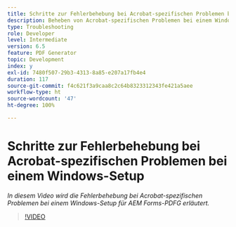 ```yaml
---
title: Schritte zur Fehlerbehebung bei Acrobat-spezifischen Problemen bei einem Windows-Setup
description: Beheben von Acrobat-spezifischen Problemen bei einem Windows-Setup
type: Troubleshooting
role: Developer
level: Intermediate
version: 6.5
feature: PDF Generator
topic: Development
index: y
exl-id: 7480f507-29b3-4313-8a85-e207a17fb4e4
duration: 117
source-git-commit: f4c621f3a9caa8c2c64b8323312343fe421a5aee
workflow-type: ht
source-wordcount: '47'
ht-degree: 100%

---
```


# Schritte zur Fehlerbehebung bei Acrobat-spezifischen Problemen bei einem Windows-Setup

*In diesem Video wird die Fehlerbehebung bei Acrobat-spezifischen Problemen bei einem Windows-Setup für AEM Forms-PDFG erläutert.*

>[!VIDEO](https://video.tv.adobe.com/v/335480?quality=12&learn=on)
